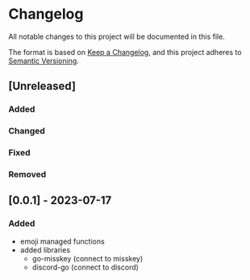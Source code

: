 # Changelog

All notable changes to this project will be documented in this file.

The format is based on [Keep a Changelog](https://keepachangelog.com/en/1.0.0/),
and this project adheres to [Semantic Versioning](https://semver.org/spec/v2.0.0.html).

## [Unreleased]

### Added

### Changed

### Fixed

### Removed

## [0.0.1] - 2023-07-17
### Added
- emoji managed functions
- added libraries
  - go-misskey (connect to misskey)
  - discord-go (connect to discord)
